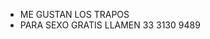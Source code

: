 - ME GUSTAN LOS TRAPOS
- PARA SEXO GRATIS LLAMEN 33 3130 9489

<!---
DANIELDIAZ789/DANIELDIAZ789 is a ✨ special ✨ repository because its `README.md` (this file) appears on your GitHub profile.
You can click the Preview link to take a look at your changes.
--->
